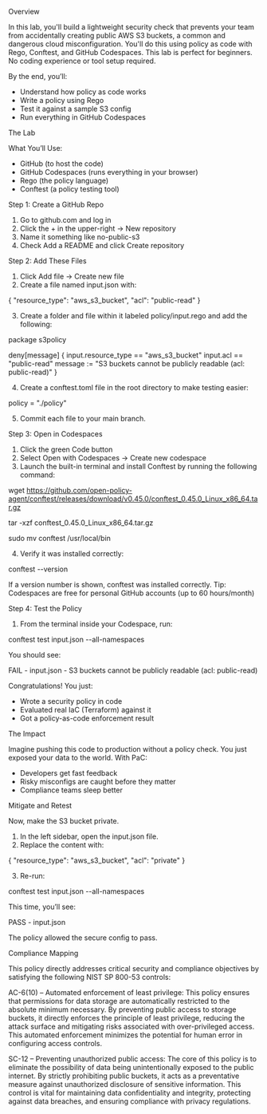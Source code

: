 Overview

In this lab, you'll build a lightweight security check that prevents your team from accidentally creating public AWS S3 buckets, a common and dangerous cloud misconfiguration. You'll do this using policy as code with Rego, Conftest, and GitHub Codespaces.
This lab is perfect for beginners. No coding experience or tool setup required.

By the end, you’ll:
- Understand how policy as code works
- Write a policy using Rego
- Test it against a sample S3 config
- Run everything in GitHub Codespaces



The Lab

What You’ll Use:
- GitHub (to host the code)
- GitHub Codespaces (runs everything in your browser)
- Rego (the policy language)
- Conftest (a policy testing tool)


Step 1: Create a GitHub Repo
1. Go to github.com and log in
2. Click the + in the upper-right → New repository
3. Name it something like no-public-s3
4. Check Add a README and click Create repository


Step 2: Add These Files
1. Click Add file → Create new file
2. Create a file named input.json with:

{
  "resource_type": "aws_s3_bucket",
  "acl": "public-read"
}

3. Create a folder and file within it labeled policy/input.rego and add the following:

package s3policy

deny[message] {
  input.resource_type == "aws_s3_bucket"
  input.acl == "public-read"
  message := "S3 buckets cannot be publicly readable (acl: public-read)"
}

4. Create a conftest.toml file in the root directory to make testing easier:

policy = "./policy"

5. Commit each file to your main branch.


Step 3: Open in Codespaces
1. Click the green Code button
2. Select Open with Codespaces → Create new codespace
3. Launch the built-in terminal and install Conftest by running the following command:

wget https://github.com/open-policy-agent/conftest/releases/download/v0.45.0/conftest_0.45.0_Linux_x86_64.tar.gz

tar -xzf conftest_0.45.0_Linux_x86_64.tar.gz

sudo mv conftest /usr/local/bin

4. Verify it was installed correctly:

conftest --version

If a version number is shown, conftest was installed correctly.
Tip: Codespaces are free for personal GitHub accounts (up to 60 hours/month)


Step 4: Test the Policy
1. From the terminal inside your Codespace, run:

conftest test input.json --all-namespaces

You should see:

FAIL - input.json - S3 buckets cannot be publicly readable (acl: public-read)

Congratulations! You just:
- Wrote a security policy in code
- Evaluated real IaC (Terraform) against it
- Got a policy-as-code enforcement result




The Impact

Imagine pushing this code to production without a policy check. You just exposed your data to the world.
With PaC:
- Developers get fast feedback
- Risky misconfigs are caught before they matter
- Compliance teams sleep better




Mitigate and Retest

Now, make the S3 bucket private.
1. In the left sidebar, open the input.json file.
2. Replace the content with:

{
  "resource_type": "aws_s3_bucket",
  "acl": "private"
}

3.	Re-run:

conftest test input.json --all-namespaces

This time, you’ll see:

PASS - input.json

The policy allowed the secure config to pass. 



Compliance Mapping

This policy directly addresses critical security and compliance objectives by satisfying the following NIST SP 800-53 controls:

AC-6(10) – Automated enforcement of least privilege: This policy ensures that permissions for data storage are automatically restricted to the absolute minimum necessary. By preventing public access to storage buckets, it directly enforces the principle of least privilege, reducing the attack surface and mitigating risks associated with over-privileged access. This automated enforcement minimizes the potential for human error in configuring access controls.

SC-12 – Preventing unauthorized public access: The core of this policy is to eliminate the possibility of data being unintentionally exposed to the public internet. By strictly prohibiting public buckets, it acts as a preventative measure against unauthorized disclosure of sensitive information. This control is vital for maintaining data confidentiality and integrity, protecting against data breaches, and ensuring compliance with privacy regulations.
